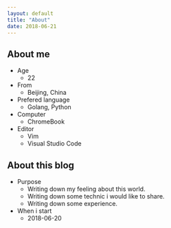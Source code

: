 ```yaml
---
layout: default
title: "About"
date: 2018-06-21
---
```


## About me

- Age
  - 22
- From
  - Beijing, China
- Prefered language
  - Golang, Python
- Computer
  - ChromeBook
- Editor
  - Vim
  - Visual Studio Code

## About this blog

- Purpose
  - Writing down my feeling about this world.
  - Writing down some technic i would like to share.
  - Writing down some experience.
- When i start
  - 2018-06-20
